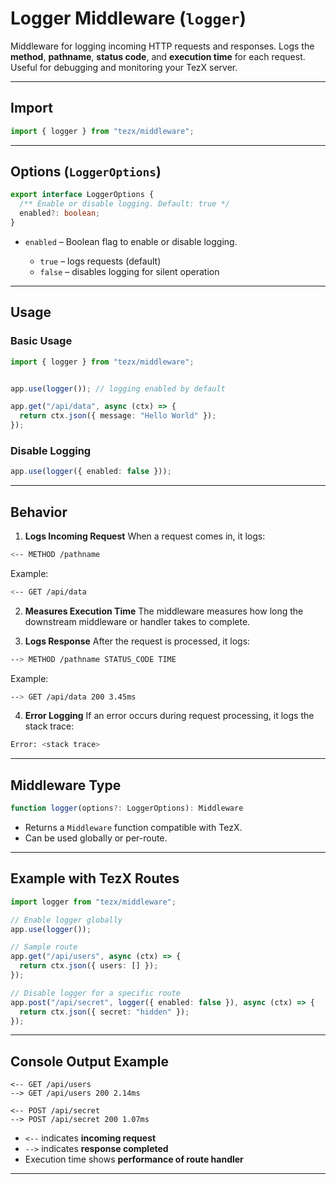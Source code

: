 # Logger Middleware (`logger`)

Middleware for logging incoming HTTP requests and responses. Logs the **method**, **pathname**, **status code**, and **execution time** for each request. Useful for debugging and monitoring your TezX server.

---

## Import

```ts
import { logger } from "tezx/middleware";
```

---

## Options (`LoggerOptions`)

```ts
export interface LoggerOptions {
  /** Enable or disable logging. Default: true */
  enabled?: boolean;
}
```

* `enabled` – Boolean flag to enable or disable logging.

  * `true` – logs requests (default)
  * `false` – disables logging for silent operation

---

## Usage

### Basic Usage

```ts
import { logger } from "tezx/middleware";


app.use(logger()); // logging enabled by default

app.get("/api/data", async (ctx) => {
  return ctx.json({ message: "Hello World" });
});
```

### Disable Logging

```ts
app.use(logger({ enabled: false }));
```

---

## Behavior

1. **Logs Incoming Request**
   When a request comes in, it logs:

```bash
<-- METHOD /pathname
```

Example:

```bash
<-- GET /api/data
```

2. **Measures Execution Time**
   The middleware measures how long the downstream middleware or handler takes to complete.

3. **Logs Response**
   After the request is processed, it logs:

```bash
--> METHOD /pathname STATUS_CODE TIME
```

Example:

```bash
--> GET /api/data 200 3.45ms
```

4. **Error Logging**
   If an error occurs during request processing, it logs the stack trace:

```bash
Error: <stack trace>
```

---

## Middleware Type

```ts
function logger(options?: LoggerOptions): Middleware
```

* Returns a `Middleware` function compatible with TezX.
* Can be used globally or per-route.

---

## Example with TezX Routes

```ts
import logger from "tezx/middleware";

// Enable logger globally
app.use(logger());

// Sample route
app.get("/api/users", async (ctx) => {
  return ctx.json({ users: [] });
});

// Disable logger for a specific route
app.post("/api/secret", logger({ enabled: false }), async (ctx) => {
  return ctx.json({ secret: "hidden" });
});
```

---

## Console Output Example

```text
<-- GET /api/users
--> GET /api/users 200 2.14ms

<-- POST /api/secret
--> POST /api/secret 200 1.07ms
```

* `<--` indicates **incoming request**
* `-->` indicates **response completed**
* Execution time shows **performance of route handler**

---
